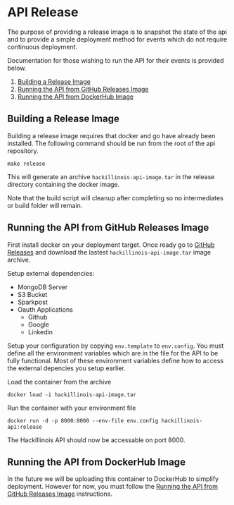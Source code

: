 API Release
===========

The purpose of providing a release image is to snapshot the state of the api and to provide a simple deployment method for events which do not require continuous deployment.

Documentation for those wishing to run the API for their events is provided below.

1. [Building a Release Image](#building-a-release-image)
2. [Running the API from GitHub Releases Image](#running-the-api-from-github-releases-image)
3. [Running the API from DockerHub Image](#running-the-api-from-dockerhub-image)

Building a Release Image
------------------------
Building a release image requires that docker and go have already been installed. The following command should be run from the root of the api repository.

```
make release
```

This will generate an archive `hackillinois-api-image.tar` in the release directory containing the docker image.

Note that the build script will cleanup after completing so no intermediates or build folder will remain.

Running the API from GitHub Releases Image
------------------------------------------
First install docker on your deployment target. Once ready go to [GitHub Releases](https://github.com/HackIllinois/api/releases) and download the lastest `hackillinois-api-image.tar` image archive.

Setup external dependencies:
- MongoDB Server
- S3 Bucket
- Sparkpost
- Oauth Applications
	- Github
	- Google
	- Linkedin

Setup your configuration by copying `env.template` to `env.config`. You must define all the environment variables which are in the file for the API to be fully functional. Most of these environment variables define how to access the external depencies you setup earlier.

Load the container from the archive
```
docker load -i hackillinois-api-image.tar
```

Run the container with your environment file
```
docker run -d -p 8000:8000 --env-file env.config hackillinois-api:release
```

The HackIllinois API should now be accessable on port 8000.

Running the API from DockerHub Image
------------------------------------
In the future we will be uploading this container to DockerHub to simplify deployment. However for now, you must follow the [Running the API from GitHub Releases Image](#running-the-api-from-github-releases-image) instructions.
